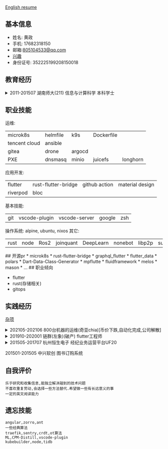 [English resume](resume_html-en.md)
## 基本信息
+ 姓名: 黄政
+ 手机: 17682318150
+ 邮箱:805104533@qq.com
+ [兴趣](Interests.md)
+ 身份证号: 352225199208150018

## 教育经历
<details>
<summary>
2011-201507 湖南师大(211) 信息与计算科学 本科学士
</summary>
<pre><code>
  2013 ACM亚州区杭州站铜牌
  2014 中科大保研名额
</code></pre>
</details>

## 职业技能
运维: 
<table>
<tr>
    <td>microk8s</td><td>helmfile</td><td>k9s</td><td>Dockerfile</td>
</tr>
<tr>
<td>tencent cloud</td>
<td>ansible</td>
<tr>
<td>gitea</td><td>drone</td><td>argocd</td>
</tr>
<tr>
</td><td>PXE</td><td>dnsmasq</td>
<td>minio</td><td>juicefs</td><td>longhorn</td>
</tr>
</table>
应用开发: 
<table>
<tr>
<td>flutter</td><td>rust-flutter-bridge</td><td>github action</td><td>material design</td>
</tr>
<tr>
</td><td>riverpod</td><td>bloc</td><td>
</tr>
</table>

基本技能:
<table>

</td><td>git</td><td>vscode-plugin</td><td>vscode-server</td><td>google</td><td>zsh</td>
</table>
操作系统: alpine, ubuntu, nixos
<table>
其它: 

<td>rust</td><td>node</td><td>Ros2</td><td>joinquant</td><td>DeepLearn</td><td>nonebot</td><td>libp2p</td><td>substrate</td><td>surrealdb</td><td>seaorm</td>

</table>
## 开源pr
* microk8s
* rust-flutter-bridge
* graphql_flutter
* flutter_data
* polars
* Dart-Data-Class-Generator
* mpflutte
* fluidframework
* melos
* mason
* ...
## 职业倾向

* flutter
* rust(存储相关)
* gitops

## 实践经历

[杂项](./miscellaneous-cn.md)
<details>
<summary>
202105-202106 800台机器的运维(奇亚chia)[币价下跌,自动化完成,公司解散]
</summary>
<pre><code>
win:
    装机,人员培训,人员工作情况信息共享(用腾讯文档)
linux:
    人工设置固定IP,使用一些工具(sshpass, ansible, shell, swar (python) ) 实现开机P图,结束关机,结束人肉操作
    zabbix数据记录
    内核参数修改,去除保留空间,16T硬盘格式化设置,脚本挑包,NTFS转linux,依据性能数据验证实际结果,保护文件完整性,定时任务及状态驱动,任务优化,权衡项目推进与问题处理,清盘工作
其它:
    尝试MicroK8S来控制机器，但因为带宽限制,不适合此项目

</code></pre>
</details>

<details>
<summary>
201910-202001 链群(左象)(破产) flutter工程师
</summary>
<pre><code>
1. 进行300次 PR
2. 写一些包
ddd_flutter
share_list
1. 协助测试人员了解flutter,编写widget test
2. 尝试响应式设计
3. 尝试从fish_redux迁移到bloc

工作中实现的业务:
1. 重构登录(分离登录验证模块,支持微信)
2. 群组(没有分离出角色相关验证,状态太多(人员三种,群三种),没想到分9个类去写)

选择链群的原因是因为它介绍下一阶段会做内容,
以及flutter当时公司比较少
</code></pre>
</details>
<details>

<summary>
201505-201707 杭州恒生电子 经纪业务运营平台UF20
</summary>
<pre><code>
1. 编写软件业务文档
2. 获取鼠标位置信息和识别控件，用于自动化测试(VB)。其本质是input->app->output
3. 灰盒测试(oracle,delphi,c++)
招聘时考试95分
</code></pre>
</details>

201501-201505 中兴软创 图书订购系统

## 自我评价
```
乐于研究和收集信息,能独立解决碰到的技术问题
不喜欢重复劳动,会选择一些方法替代.希望做一些有长远意义的事
一定的英文阅读能力
```

## 遗忘技能
```
angular,zorro,ant
一些经典算法
traefik,sentry,crdt,ot算法
ML,CPM-Distill,vscode-plugin
kubebuilder,node,tidb
```
